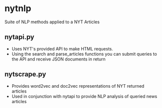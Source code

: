 # nytnlp
Suite of NLP methods applied to a NYT Articles

## nytapi.py
* Uses NYT's provided API to make HTML requests. 
* Using the search and parse_articles functions you can submit queries to the API and receive JSON documents in return

## nytscrape.py
* Provides word2vec and doc2vec representations of NYT returned articles
* Used in conjunction with nytapi to provide NLP analysis of queried news articles
